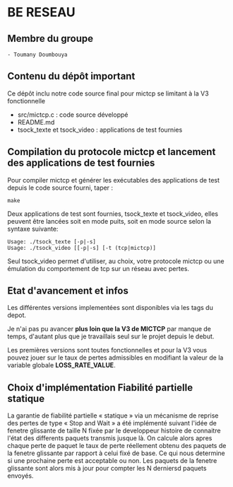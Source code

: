 # BE RESEAU

## Membre du groupe
    - Toumany Doumbouya
    
## Contenu du dépôt important
Ce dépôt inclu notre code source final pour mictcp se limitant à la V3 fonctionnelle  
  - src/mictcp.c : code source développé
  - README.md
  - tsock_texte et tsock_video : applications de test fournies 

## Compilation du protocole mictcp et lancement des applications de test fournies

Pour compiler mictcp et générer les exécutables des applications de test depuis le code source fourni, taper :

    make

Deux applications de test sont fournies, tsock_texte et tsock_video, elles peuvent être lancées soit en mode puits, soit en mode source selon la syntaxe suivante:

    Usage: ./tsock_texte [-p|-s]
    Usage: ./tsock_video [[-p|-s] [-t (tcp|mictcp)]

Seul tsock_video permet d'utiliser, au choix, votre protocole mictcp ou une émulation du comportement de tcp sur un réseau avec pertes.

## Etat d'avancement et infos

Les différentes versions implementées sont disponibles via les tags du depot. 

Je n'ai pas pu avancer **plus loin que la V3 de MICTCP** par manque de temps, d'autant plus que je travaillais seul sur le projet depuis le debut.

Les premières versions sont toutes fonctionnelles et pour la V3 vous pouvez jouer sur le taux de pertes admissibles en modifiant la valeur de la variable globale **LOSS_RATE_VALUE**.

## Choix d'implémentation Fiabilité partielle statique

La garantie de fiabilité partielle « statique » via un mécanisme de reprise des pertes de type « Stop and Wait » a été implémenté suivant l'idée de fenetre glissante de taille N fixée par le developpeur histoire de connaitre l'état des differents paquets transmis jusque là. On calcule alors apres chaque perte de paquet le taux de perte réellement obtenu des paquets de la fenetre glissante par rapport à celui fixé de base. Ce qui nous determine si une prochaine  perte est acceptable ou non. Les paquets de la fenetre glissante sont alors mis à jour pour compter les N derniersd paquets envoyés.     

